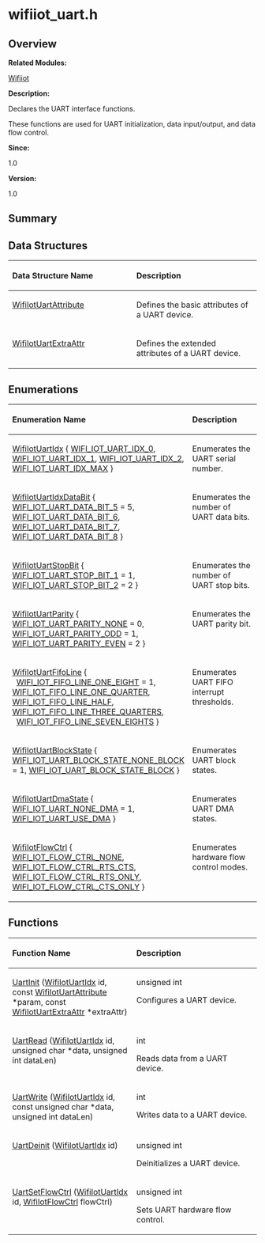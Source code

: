 # wifiiot\_uart.h<a name="ZH-CN_TOPIC_0000001054715057"></a>

## **Overview**<a name="section347491462191857"></a>

**Related Modules:**

[Wifiiot](Wifiiot.md)

**Description:**

Declares the UART interface functions. 

These functions are used for UART initialization, data input/output, and data flow control. 

**Since:**

1.0

**Version:**

1.0

## **Summary**<a name="section306766326191857"></a>

## Data Structures<a name="nested-classes"></a>

<a name="table1584297228191857"></a>
<table><thead align="left"><tr id="row508504152191857"><th class="cellrowborder" valign="top" width="50%" id="mcps1.1.3.1.1"><p id="p1608815909191857"><a name="p1608815909191857"></a><a name="p1608815909191857"></a>Data Structure Name</p>
</th>
<th class="cellrowborder" valign="top" width="50%" id="mcps1.1.3.1.2"><p id="p923852385191857"><a name="p923852385191857"></a><a name="p923852385191857"></a>Description</p>
</th>
</tr>
</thead>
<tbody><tr id="row2094308786191857"><td class="cellrowborder" valign="top" width="50%" headers="mcps1.1.3.1.1 "><p id="p807250116191857"><a name="p807250116191857"></a><a name="p807250116191857"></a><a href="WifiIotUartAttribute.md">WifiIotUartAttribute</a></p>
</td>
<td class="cellrowborder" valign="top" width="50%" headers="mcps1.1.3.1.2 "><p id="p448937023191857"><a name="p448937023191857"></a><a name="p448937023191857"></a>Defines the basic attributes of a UART device. </p>
</td>
</tr>
<tr id="row1261450262191857"><td class="cellrowborder" valign="top" width="50%" headers="mcps1.1.3.1.1 "><p id="p536877146191857"><a name="p536877146191857"></a><a name="p536877146191857"></a><a href="WifiIotUartExtraAttr.md">WifiIotUartExtraAttr</a></p>
</td>
<td class="cellrowborder" valign="top" width="50%" headers="mcps1.1.3.1.2 "><p id="p1074507306191857"><a name="p1074507306191857"></a><a name="p1074507306191857"></a>Defines the extended attributes of a UART device. </p>
</td>
</tr>
</tbody>
</table>

## Enumerations<a name="enum-members"></a>

<a name="table1017270322191857"></a>
<table><thead align="left"><tr id="row1185399149191857"><th class="cellrowborder" valign="top" width="50%" id="mcps1.1.3.1.1"><p id="p746468269191857"><a name="p746468269191857"></a><a name="p746468269191857"></a>Enumeration Name</p>
</th>
<th class="cellrowborder" valign="top" width="50%" id="mcps1.1.3.1.2"><p id="p1406109388191857"><a name="p1406109388191857"></a><a name="p1406109388191857"></a>Description</p>
</th>
</tr>
</thead>
<tbody><tr id="row1446598124191857"><td class="cellrowborder" valign="top" width="50%" headers="mcps1.1.3.1.1 "><p id="p2117840979191857"><a name="p2117840979191857"></a><a name="p2117840979191857"></a><a href="Wifiiot.md#ga2699252424e5469ef243ae279a263c44">WifiIotUartIdx</a> { <a href="Wifiiot.md#gga2699252424e5469ef243ae279a263c44a857a6dfad592ed99b2d8bb33d904efc1">WIFI_IOT_UART_IDX_0</a>, <a href="Wifiiot.md#gga2699252424e5469ef243ae279a263c44afb78269eebd0488de767da02fd576c97">WIFI_IOT_UART_IDX_1</a>, <a href="Wifiiot.md#gga2699252424e5469ef243ae279a263c44afe10e4ecae6f290980243f74c0582e8f">WIFI_IOT_UART_IDX_2</a>, <a href="Wifiiot.md#gga2699252424e5469ef243ae279a263c44a4f01b665c25a5c2fb4188156c138a13d">WIFI_IOT_UART_IDX_MAX</a> }</p>
</td>
<td class="cellrowborder" valign="top" width="50%" headers="mcps1.1.3.1.2 "><p id="p1245939348191857"><a name="p1245939348191857"></a><a name="p1245939348191857"></a>Enumerates the UART serial number. </p>
</td>
</tr>
<tr id="row1684554456191857"><td class="cellrowborder" valign="top" width="50%" headers="mcps1.1.3.1.1 "><p id="p1966342076191857"><a name="p1966342076191857"></a><a name="p1966342076191857"></a><a href="Wifiiot.md#gafdf1adfc0e0ed18282aa3006300b12b4">WifiIotUartIdxDataBit</a> { <a href="Wifiiot.md#ggafdf1adfc0e0ed18282aa3006300b12b4afd012e7a4332f70fd227e3471adf337b">WIFI_IOT_UART_DATA_BIT_5</a> = 5, <a href="Wifiiot.md#ggafdf1adfc0e0ed18282aa3006300b12b4aff9e05b0da6c4120371c89d0c07e25b8">WIFI_IOT_UART_DATA_BIT_6</a>, <a href="Wifiiot.md#ggafdf1adfc0e0ed18282aa3006300b12b4a45121424f9ea54a738fbb976ff3e9bee">WIFI_IOT_UART_DATA_BIT_7</a>, <a href="Wifiiot.md#ggafdf1adfc0e0ed18282aa3006300b12b4a2dd7698b7154c4905e6908336347ddb1">WIFI_IOT_UART_DATA_BIT_8</a> }</p>
</td>
<td class="cellrowborder" valign="top" width="50%" headers="mcps1.1.3.1.2 "><p id="p1503511033191857"><a name="p1503511033191857"></a><a name="p1503511033191857"></a>Enumerates the number of UART data bits. </p>
</td>
</tr>
<tr id="row240724089191857"><td class="cellrowborder" valign="top" width="50%" headers="mcps1.1.3.1.1 "><p id="p1726019100191857"><a name="p1726019100191857"></a><a name="p1726019100191857"></a><a href="Wifiiot.md#gab0a1b43e8e98b028717e6557003b3172">WifiIotUartStopBit</a> { <a href="Wifiiot.md#ggab0a1b43e8e98b028717e6557003b3172accbf9f04cf5f1e8203ead9d5663ee8e8">WIFI_IOT_UART_STOP_BIT_1</a> = 1, <a href="Wifiiot.md#ggab0a1b43e8e98b028717e6557003b3172a6c40d45a17b4c9d38696284d01faa8e8">WIFI_IOT_UART_STOP_BIT_2</a> = 2 }</p>
</td>
<td class="cellrowborder" valign="top" width="50%" headers="mcps1.1.3.1.2 "><p id="p796200531191857"><a name="p796200531191857"></a><a name="p796200531191857"></a>Enumerates the number of UART stop bits. </p>
</td>
</tr>
<tr id="row1084716311191857"><td class="cellrowborder" valign="top" width="50%" headers="mcps1.1.3.1.1 "><p id="p866608521191857"><a name="p866608521191857"></a><a name="p866608521191857"></a><a href="Wifiiot.md#ga9cee98ab295d2e42ab7f0fb614268602">WifiIotUartParity</a> { <a href="Wifiiot.md#gga9cee98ab295d2e42ab7f0fb614268602aaa5d06991c6d267b87c8b2e89e3bae4b">WIFI_IOT_UART_PARITY_NONE</a> = 0, <a href="Wifiiot.md#gga9cee98ab295d2e42ab7f0fb614268602a2552846d7dac988f292b2495a6a3b193">WIFI_IOT_UART_PARITY_ODD</a> = 1, <a href="Wifiiot.md#gga9cee98ab295d2e42ab7f0fb614268602af4deb913ecbe142ef3df8e9f0b985e36">WIFI_IOT_UART_PARITY_EVEN</a> = 2 }</p>
</td>
<td class="cellrowborder" valign="top" width="50%" headers="mcps1.1.3.1.2 "><p id="p1277263355191857"><a name="p1277263355191857"></a><a name="p1277263355191857"></a>Enumerates the UART parity bit. </p>
</td>
</tr>
<tr id="row2043742027191857"><td class="cellrowborder" valign="top" width="50%" headers="mcps1.1.3.1.1 "><p id="p1796305788191857"><a name="p1796305788191857"></a><a name="p1796305788191857"></a><a href="Wifiiot.md#ga1c15f86994b472d35bee5d6b57d42a49">WifiIotUartFifoLine</a> { &nbsp;&nbsp;<a href="Wifiiot.md#gga1c15f86994b472d35bee5d6b57d42a49a3003d4ad2672ef855b80317b708a0fdb">WIFI_IOT_FIFO_LINE_ONE_EIGHT</a> = 1, <a href="Wifiiot.md#gga1c15f86994b472d35bee5d6b57d42a49af9a3ea60c05bd3cc8cc793d358543f7c">WIFI_IOT_FIFO_LINE_ONE_QUARTER</a>, <a href="Wifiiot.md#gga1c15f86994b472d35bee5d6b57d42a49a3f8731dc0941726af9cd00ba1b2bf3ee">WIFI_IOT_FIFO_LINE_HALF</a>, <a href="Wifiiot.md#gga1c15f86994b472d35bee5d6b57d42a49aac418922b4708891f9b35b7169569eae">WIFI_IOT_FIFO_LINE_THREE_QUARTERS</a>, &nbsp;&nbsp;<a href="Wifiiot.md#gga1c15f86994b472d35bee5d6b57d42a49a6fb9cbffe9467f79f72bd49f504d6407">WIFI_IOT_FIFO_LINE_SEVEN_EIGHTS</a> }</p>
</td>
<td class="cellrowborder" valign="top" width="50%" headers="mcps1.1.3.1.2 "><p id="p627855817191857"><a name="p627855817191857"></a><a name="p627855817191857"></a>Enumerates UART FIFO interrupt thresholds. </p>
</td>
</tr>
<tr id="row360887087191857"><td class="cellrowborder" valign="top" width="50%" headers="mcps1.1.3.1.1 "><p id="p1136723319191857"><a name="p1136723319191857"></a><a name="p1136723319191857"></a><a href="Wifiiot.md#ga93f35a58dc54e29d4892d1e94179c72d">WifiIotUartBlockState</a> { <a href="Wifiiot.md#gga93f35a58dc54e29d4892d1e94179c72da4c82baa44ed8c8c48f3a0f4659e9a05b">WIFI_IOT_UART_BLOCK_STATE_NONE_BLOCK</a> = 1, <a href="Wifiiot.md#gga93f35a58dc54e29d4892d1e94179c72da17f7be87206b00b8e42a5ab3d48be1de">WIFI_IOT_UART_BLOCK_STATE_BLOCK</a> }</p>
</td>
<td class="cellrowborder" valign="top" width="50%" headers="mcps1.1.3.1.2 "><p id="p1993759260191857"><a name="p1993759260191857"></a><a name="p1993759260191857"></a>Enumerates UART block states. </p>
</td>
</tr>
<tr id="row1752305814191857"><td class="cellrowborder" valign="top" width="50%" headers="mcps1.1.3.1.1 "><p id="p1239723128191857"><a name="p1239723128191857"></a><a name="p1239723128191857"></a><a href="Wifiiot.md#gaf36ed6a640d85e79dfee020131e0d86f">WifiIotUartDmaState</a> { <a href="Wifiiot.md#ggaf36ed6a640d85e79dfee020131e0d86fa7c272d8288c6a14d6f8a663e6aa148c7">WIFI_IOT_UART_NONE_DMA</a> = 1, <a href="Wifiiot.md#ggaf36ed6a640d85e79dfee020131e0d86facdc483dbfb6421d1604e1b2008fac7ac">WIFI_IOT_UART_USE_DMA</a> }</p>
</td>
<td class="cellrowborder" valign="top" width="50%" headers="mcps1.1.3.1.2 "><p id="p186961027191857"><a name="p186961027191857"></a><a name="p186961027191857"></a>Enumerates UART DMA states. </p>
</td>
</tr>
<tr id="row1953730259191857"><td class="cellrowborder" valign="top" width="50%" headers="mcps1.1.3.1.1 "><p id="p148288452191857"><a name="p148288452191857"></a><a name="p148288452191857"></a><a href="Wifiiot.md#gacf7ec5d973706e8239c7c6e4a470d8ab">WifiIotFlowCtrl</a> { <a href="Wifiiot.md#ggacf7ec5d973706e8239c7c6e4a470d8aba90bfc480060d1a4e23805dd0512fe428">WIFI_IOT_FLOW_CTRL_NONE</a>, <a href="Wifiiot.md#ggacf7ec5d973706e8239c7c6e4a470d8aba0abb36c9eb6e80ed338f99d87d3ebfbf">WIFI_IOT_FLOW_CTRL_RTS_CTS</a>, <a href="Wifiiot.md#ggacf7ec5d973706e8239c7c6e4a470d8aba92b50039dcab731820e2b360ab9ecaeb">WIFI_IOT_FLOW_CTRL_RTS_ONLY</a>, <a href="Wifiiot.md#ggacf7ec5d973706e8239c7c6e4a470d8aba470242c7e05e69b3e24de131bdd418ae">WIFI_IOT_FLOW_CTRL_CTS_ONLY</a> }</p>
</td>
<td class="cellrowborder" valign="top" width="50%" headers="mcps1.1.3.1.2 "><p id="p1088996256191857"><a name="p1088996256191857"></a><a name="p1088996256191857"></a>Enumerates hardware flow control modes. </p>
</td>
</tr>
</tbody>
</table>

## Functions<a name="func-members"></a>

<a name="table719220560191857"></a>
<table><thead align="left"><tr id="row1483575991191857"><th class="cellrowborder" valign="top" width="50%" id="mcps1.1.3.1.1"><p id="p641219847191857"><a name="p641219847191857"></a><a name="p641219847191857"></a>Function Name</p>
</th>
<th class="cellrowborder" valign="top" width="50%" id="mcps1.1.3.1.2"><p id="p711553596191857"><a name="p711553596191857"></a><a name="p711553596191857"></a>Description</p>
</th>
</tr>
</thead>
<tbody><tr id="row523222382191857"><td class="cellrowborder" valign="top" width="50%" headers="mcps1.1.3.1.1 "><p id="p1187228858191857"><a name="p1187228858191857"></a><a name="p1187228858191857"></a><a href="Wifiiot.md#gabd8789246727fe776404b03814822376">UartInit</a> (<a href="Wifiiot.md#ga2699252424e5469ef243ae279a263c44">WifiIotUartIdx</a> id, const <a href="WifiIotUartAttribute.md">WifiIotUartAttribute</a> *param, const <a href="WifiIotUartExtraAttr.md">WifiIotUartExtraAttr</a> *extraAttr)</p>
</td>
<td class="cellrowborder" valign="top" width="50%" headers="mcps1.1.3.1.2 "><p id="p154740033191857"><a name="p154740033191857"></a><a name="p154740033191857"></a>unsigned int&nbsp;</p>
<p id="p1281134733191857"><a name="p1281134733191857"></a><a name="p1281134733191857"></a>Configures a UART device. </p>
</td>
</tr>
<tr id="row1153241061191857"><td class="cellrowborder" valign="top" width="50%" headers="mcps1.1.3.1.1 "><p id="p1741383202191857"><a name="p1741383202191857"></a><a name="p1741383202191857"></a><a href="Wifiiot.md#ga048ac867ce0e1cac9b588840e8a50d1d">UartRead</a> (<a href="Wifiiot.md#ga2699252424e5469ef243ae279a263c44">WifiIotUartIdx</a> id, unsigned char *data, unsigned int dataLen)</p>
</td>
<td class="cellrowborder" valign="top" width="50%" headers="mcps1.1.3.1.2 "><p id="p1152208069191857"><a name="p1152208069191857"></a><a name="p1152208069191857"></a>int&nbsp;</p>
<p id="p13712809191857"><a name="p13712809191857"></a><a name="p13712809191857"></a>Reads data from a UART device. </p>
</td>
</tr>
<tr id="row81533019191857"><td class="cellrowborder" valign="top" width="50%" headers="mcps1.1.3.1.1 "><p id="p613281461191857"><a name="p613281461191857"></a><a name="p613281461191857"></a><a href="Wifiiot.md#gaac619810d8212e36ac8fbbc133d6308c">UartWrite</a> (<a href="Wifiiot.md#ga2699252424e5469ef243ae279a263c44">WifiIotUartIdx</a> id, const unsigned char *data, unsigned int dataLen)</p>
</td>
<td class="cellrowborder" valign="top" width="50%" headers="mcps1.1.3.1.2 "><p id="p1626032021191857"><a name="p1626032021191857"></a><a name="p1626032021191857"></a>int&nbsp;</p>
<p id="p1074749995191857"><a name="p1074749995191857"></a><a name="p1074749995191857"></a>Writes data to a UART device. </p>
</td>
</tr>
<tr id="row1986657303191857"><td class="cellrowborder" valign="top" width="50%" headers="mcps1.1.3.1.1 "><p id="p1462388678191857"><a name="p1462388678191857"></a><a name="p1462388678191857"></a><a href="Wifiiot.md#gaa0519aee188e7def8ea1e76caaabab7b">UartDeinit</a> (<a href="Wifiiot.md#ga2699252424e5469ef243ae279a263c44">WifiIotUartIdx</a> id)</p>
</td>
<td class="cellrowborder" valign="top" width="50%" headers="mcps1.1.3.1.2 "><p id="p657035054191857"><a name="p657035054191857"></a><a name="p657035054191857"></a>unsigned int&nbsp;</p>
<p id="p913831767191857"><a name="p913831767191857"></a><a name="p913831767191857"></a>Deinitializes a UART device. </p>
</td>
</tr>
<tr id="row1668484757191857"><td class="cellrowborder" valign="top" width="50%" headers="mcps1.1.3.1.1 "><p id="p515850217191857"><a name="p515850217191857"></a><a name="p515850217191857"></a><a href="Wifiiot.md#ga5ae5acc039c3446225daf8b1b60a89d1">UartSetFlowCtrl</a> (<a href="Wifiiot.md#ga2699252424e5469ef243ae279a263c44">WifiIotUartIdx</a> id, <a href="Wifiiot.md#gacf7ec5d973706e8239c7c6e4a470d8ab">WifiIotFlowCtrl</a> flowCtrl)</p>
</td>
<td class="cellrowborder" valign="top" width="50%" headers="mcps1.1.3.1.2 "><p id="p1346929998191857"><a name="p1346929998191857"></a><a name="p1346929998191857"></a>unsigned int&nbsp;</p>
<p id="p190061216191857"><a name="p190061216191857"></a><a name="p190061216191857"></a>Sets UART hardware flow control. </p>
</td>
</tr>
</tbody>
</table>

